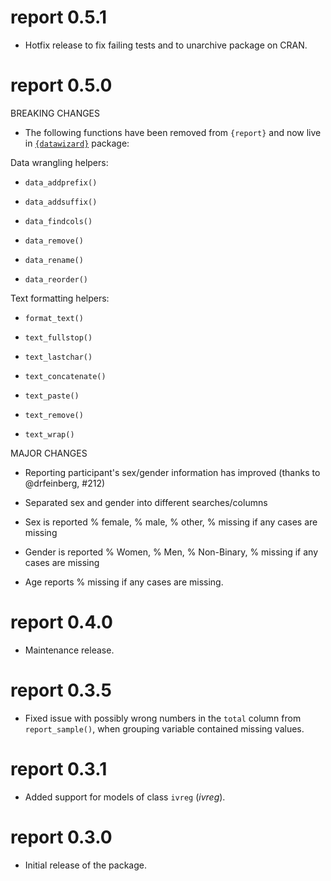 # report 0.5.1

* Hotfix release to fix failing tests and to unarchive package on CRAN.

# report 0.5.0

BREAKING CHANGES

* The following functions have been removed from `{report}` and now live in
  [`{datawizard}`](https://easystats.github.io/datawizard/reference/index.html)
  package:

Data wrangling helpers:

- `data_addprefix()`

- `data_addsuffix()`

- `data_findcols()`

- `data_remove()`

- `data_rename()`

- `data_reorder()`

Text formatting helpers:

- `format_text()`

- `text_fullstop()`

- `text_lastchar()`

- `text_concatenate()`

- `text_paste()`

- `text_remove()`

- `text_wrap()`

MAJOR CHANGES

* Reporting participant's sex/gender information has improved (thanks to
  @drfeinberg, #212)

- Separated sex and gender into different searches/columns

- Sex is reported % female, % male, % other, % missing if any cases are missing

- Gender is reported % Women, % Men, % Non-Binary, % missing if any cases are
  missing

- Age reports % missing if any cases are missing.

# report 0.4.0

* Maintenance release.

# report 0.3.5

* Fixed issue with possibly wrong numbers in the `total` column from
  `report_sample()`, when grouping variable contained missing values.

# report 0.3.1

* Added support for models of class `ivreg` (*ivreg*).

# report 0.3.0

* Initial release of the package.

